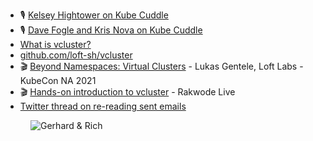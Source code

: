- 🎙 [Kelsey Hightower on Kube Cuddle](https://kubecuddle.transistor.fm/episodes/kelsey-hightower)
- 🎙 [Dave Fogle and Kris Nova on Kube Cuddle](https://kubecuddle.transistor.fm/episodes/dave-fogle-and-kris-nova)
- [What is vcluster?](https://www.vcluster.com/)
- [github.com/loft-sh/vcluster](https://github.com/loft-sh/vcluster)
- 🎬 [Beyond Namespaces: Virtual Clusters](https://www.youtube.com/watch?v=QddWNqchD9I
) - Lukas Gentele, Loft Labs - KubeCon NA 2021
- 🎬 [Hands-on introduction to vcluster](https://www.youtube.com/watch?v=IMdMvn2_LeI) - Rakwode Live
- [Twitter thread on re-reading sent emails](https://twitter.com/richburroughs/status/1487598803783806976)

<figure class="richtext-figure richtext-figure--full">
  <img src="https://cdn.changelog.com/shipit/shipit-42--rich-burroughs.jpg" alt="Gerhard & Rich" loading="lazy">
</figure>
